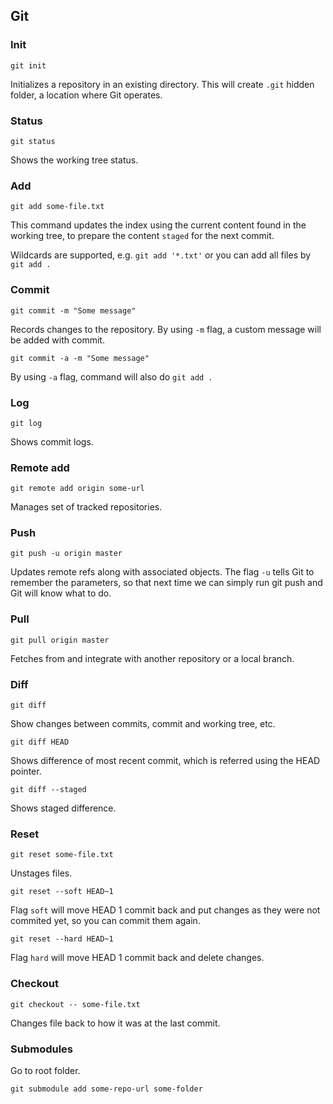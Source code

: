 ## Git

<!---
    // TODO: table of contents

    https://try.github.io/levels/1/challenges/18
-->

### Init

```
git init
```

Initializes a repository in an existing directory. This will create `.git` hidden folder, a location where Git operates.

### Status

```
git status
```

Shows the working tree status.

### Add

```
git add some-file.txt
```

This command updates the index using the current content found in the working tree, to prepare the content `staged` for the next commit.

Wildcards are supported, e.g. `git add '*.txt'` or you can add all files by `git add .`

### Commit

```
git commit -m "Some message"
```

Records changes to the repository. By using `-m` flag, a custom message will be added with commit.

```
git commit -a -m "Some message"
```

By using `-a` flag, command will also do `git add .`

### Log

```
git log
```

Shows commit logs.

### Remote add

```
git remote add origin some-url
```

Manages set of tracked repositories.

### Push

```
git push -u origin master
```

Updates remote refs along with associated objects. The flag `-u` tells Git to remember the parameters, so that next time we can simply run git push and Git will know what to do.

### Pull

```
git pull origin master
```

Fetches from and integrate with another repository or a local branch.

### Diff

```
git diff
```

Show changes between commits, commit and working tree, etc.

```
git diff HEAD
```

Shows difference of most recent commit, which is referred using the HEAD pointer.

```
git diff --staged
```

Shows staged difference.

### Reset

```
git reset some-file.txt
```

Unstages files.

```
git reset --soft HEAD~1
```

Flag `soft` will move HEAD 1 commit back and put changes as they were not commited yet, so you can commit them again.

```
git reset --hard HEAD~1
```

Flag `hard` will move HEAD 1 commit back and delete changes.

### Checkout

```
git checkout -- some-file.txt
```

Changes file back to how it was at the last commit.

### Submodules

Go to root folder.

```
git submodule add some-repo-url some-folder
```

<!---

// TODO

### Merge

git merge --abort

Reset, Checkout, and Revert
https://www.atlassian.com/git/tutorials/resetting-checking-out-and-reverting/commit-level-operations

Check and document those commands.

git branch new_branch_name
git checkout new_branch_name
git merge name_of_branch (checkout to master to merge development branch)
git branch -m old_branch_name new_brach_name (renaming branch)
git branch --merged (showing merged branches that had been merged at any time)
git branch --no-merge (just the opposite as above command)
git branch -d branch_name (deleting branch)



https://chrisjean.com/git-submodules-adding-using-removing-and-updating

-->

